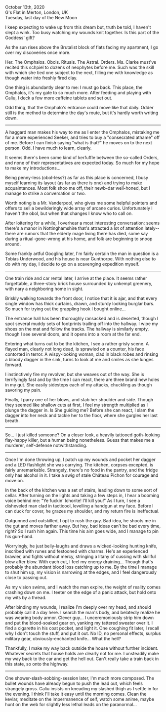 October 13th, 2020\
G's Flat in Merton, London, UK\
Tuesday, last day of the New Moon

I keep expecting to wake up from this dream but, truth be told, I haven't slept a wink. Too busy watching my wounds knit together. Is this part of the Goddess' gift?

As the sun rises above the Brutalist block of flats facing my apartment, I go over my discoveries once more.

Her. The Omphalos. Obols. Rituals. The Astral. Orders. Ms. Clarke must've recited this schpiel to dozens of neophytes before me. Such was the skill with which she tied one subject to the next, filling me with knowledge as though water into freshly fired clay.

One thing is abundantly clear to me: I must go back. This place, the Omphalos, it's my gate to so much more. After feeding and playing with Caliu, I deck a few more caffeine tablets and set out.

Odd thing, that the Omphalo's entrance could move like that daily. Odder still is the method to determine the day's route, but it's hardly worth writing down.

---

A haggard man makes his way to me as I enter the Omphalos, mistaking me for a more experienced Seeker, and tries to buy a "consecrated athame" off of me. Before I can finish saying "what is that?" he moves on to the next person. Odd. I have much to learn, clearly.

It seems there's been some kind of kerfuffle between the so-called Orders, and none of their representatives are expected today. So much for my hope to make my introductions...

Being penny-less (obol-less?) as far as this place is concerned, I busy myself learning its layout (as far as there is one) and trying to make acquaintances. Most folk shoo me off, their newb-dar well-honed, but I manage to strike a conversation or two.

Worth noting is a Mr. Vanderpool, who gives me some helpful pointers and offers to sell a bewilderingly wide array of arcane curios. Unfortunately I haven't the obol, but when that changes I know who to call on.

After loitering for a while, I overhear a most interesting conversation: seems there's a manor in Nottinghamshire that's attracted a lot of attention lately--there are rumors that the elderly mage living there has died, some say during a ritual-gone-wrong at his home, and folk are beginning to snoop around.

Some frankly artful Googling later, I'm fairly certain the man in question is a Tobias Underwood, and his house is near Gunthorpe. With nothing else to do with my day, I decide to go on a scavenging expedition myself.

---

One train ride and car rental later, I arrive at the place. It seems rather forgettable, a three-story brick house surrounded by unkempt greenery, with nary a neighboring home in sight.

Briskly walking towards the front door, I notice that it is ajar, and that every single window has thick curtains, drawn, and sturdy looking burglar bars. So much for trying out the grappling hook I bought online...

The entrance hall has been thoroughly ransacked and is deserted, though I spot several muddy sets of footprints trailing off into the hallway. I wipe my shoes on the mat and follow the tracks. The hallway is similarly empty, though I see several doors, and it opens into a room at the far end.

Entering what turns out to be the kitchen, I see a rather grisly scene. A flayed man, clearly not long dead, is sprawled on a counter, his face contorted in terror. A wispy-looking woman, clad in black robes and rinsing a bloody dagger in the sink, turns to look at me and smiles as she lunges forward.

I instinctively fire my revolver, but she weaves out of the way. She is terrifyingly fast and by the time I can react, there are three brand new holes in my gut. She easily sidesteps each of my attacks, chuckling as though savoring my pain.

Finally, I parry one of her blows, and stab her shoulder and side. Though they seemed like shallow cuts at first, I feel my strength multiplied as I plunge the dagger in. Is She guiding me? Before she can react, I slam the dagger into her neck and tackle her to the floor, where she gurgles her last breath.

---

So... I just killed someone? On a closer look, a heavily tattooed goth-looking flay-happy killer, but a human being nonetheless. Guess that makes me a murderer, self-defense notwithstanding.

---

Once I'm done throwing up, I patch up my wounds and pocket her dagger and a LED flashlight she was carrying. The kitchen, corpses excepted, is fairly unremarkable. Strangely, there's no food in the pantry, and the fridge only has alcohol in it. I take a swig of stale Château Pichon for courage and move on.

In the back of the kitchen was a set of stairs, leading down to some sort of cellar. After turning on the lights and taking a few steps in, I hear a booming voice behind me: "Ye fuckin' Ichorite! I'll kill you!" As I turn, I see a disheveled man clad in tacticool, levelling a handgun at my face. Before I can duck for cover, he grazes my shoulder, and my return fire is ineffectual.

Outgunned and outskilled, I opt to rush the guy. Bad idea, he shoots me in the gut and moves farther away. But hey, bad ideas can't be bad every time, right? So I rush him again. This time his aim goes wide, and I manage to pin his gun-hand.

Worryingly, he just belly-laughs and draws a wicked-looking hunting knife, inscribed with runes and festooned with charms. He's an experienced brawler, and fights without mercy, stringing a litany of cussing with skillful blow after blow. With each cut, I feel my energy draining... Though that's probably the abundant blood loss catching up to me. By the time I manage to shut him up, my vision is narrowing at the edges, and I feel dangerously close to passing out.

As my vision swims, and I watch the man expire, the weight of reality comes crashing down on me. I teeter on the edge of a panic attack, but hold onto my wits by a thread. 

After binding my wounds, I realize I'm deeply over my head, and should probably call it a day here. I search the man's body, and belatedly realize he was wearing body armor. Clever guy... I unceremoniously strip him down and put the blood-soaked gear on, yanking my tattered sweater over it. I find a cigarette in his coat pocket, and light it. One coughing fit later, I recall why I don't touch the stuff, and put it out. No ID, no personal effects, surplus military gear, obviously-enchanted knife... What the hell?

Thankfully, I make my way back outside the house without further incident. Whatever secrets that house holds are clearly not for me. I unsteadily make my way back to the car and get the hell out. Can't really take a train back in this state, so onto the highway.

---

One shower-slash-sobbing-session later, I'm much more composed. The bullet wounds have already begun to push the lead out, which feels strangely gross. Caliu insists on kneading my slashed thigh as I settle in for the evening. I think I'll take it easy until the morning comes. Clean the kevlar, meditate on the impermanence of self, watch some anime, maybe hunt on the web for slightly less lethal leads on the paranormal...
